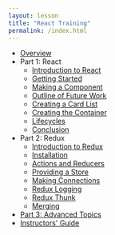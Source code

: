 ```yaml
---
layout: lesson
title: "React Training"
permalink: /index.html
---
```


-   [Overview](/overview/)
-   Part 1: React
    -   [Introduction to React](/a0-react-intro/)
    -   [Getting Started](/a1-start/)
    -   [Making a Component](/a2-component/)
    -   [Outline of Future Work](/a3-outline/)
    -   [Creating a Card List](/a4-cardlist/)
    -   [Creating the Container](/a5-container/)
    -   [Lifecycles](/a6-lifecycles/)
    -   [Conclusion](/a7-conclusion/)
-   Part 2: Redux
    -   [Introduction to Redux](/b0-redux-intro/)
    -   [Installation](/b1-install/)
    -   [Actions and Reducers](/b2-action-reducer/)
    -   [Providing a Store](/b3-store/)
    -   [Making Connections](/b4-connect/)
    -   [Redux Logging](/b5-logging/)
    -   [Redux Thunk](/b6-thunk/)
    -   [Merging](/b7-merge/)
-   [Part 3: Advanced Topics](/advanced/)
-   [Instructors' Guide](/guide/)
